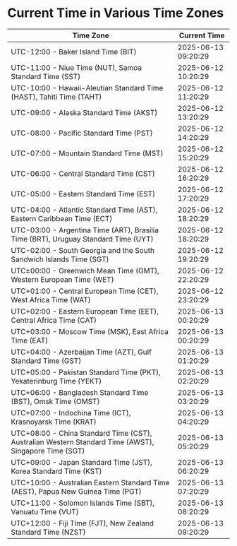 # Current Time in Various Time Zones

| Time Zone | Current Time |
|-----------|--------------|
| UTC-12:00 - Baker Island Time (BIT) | 2025-06-13 09:20:29 |
| UTC-11:00 - Niue Time (NUT), Samoa Standard Time (SST) | 2025-06-12 10:20:29 |
| UTC-10:00 - Hawaii-Aleutian Standard Time (HAST), Tahiti Time (TAHT) | 2025-06-12 11:20:29 |
| UTC-09:00 - Alaska Standard Time (AKST) | 2025-06-12 13:20:29 |
| UTC-08:00 - Pacific Standard Time (PST) | 2025-06-12 14:20:29 |
| UTC-07:00 - Mountain Standard Time (MST) | 2025-06-12 15:20:29 |
| UTC-06:00 - Central Standard Time (CST) | 2025-06-12 16:20:29 |
| UTC-05:00 - Eastern Standard Time (EST) | 2025-06-12 17:20:29 |
| UTC-04:00 - Atlantic Standard Time (AST), Eastern Caribbean Time (ECT) | 2025-06-12 18:20:29 |
| UTC-03:00 - Argentina Time (ART), Brasília Time (BRT), Uruguay Standard Time (UYT) | 2025-06-12 18:20:29 |
| UTC-02:00 - South Georgia and the South Sandwich Islands Time (SGT) | 2025-06-12 19:20:29 |
| UTC±00:00 - Greenwich Mean Time (GMT), Western European Time (WET) | 2025-06-12 22:20:29 |
| UTC+01:00 - Central European Time (CET), West Africa Time (WAT) | 2025-06-12 23:20:29 |
| UTC+02:00 - Eastern European Time (EET), Central Africa Time (CAT) | 2025-06-13 00:20:29 |
| UTC+03:00 - Moscow Time (MSK), East Africa Time (EAT) | 2025-06-13 00:20:29 |
| UTC+04:00 - Azerbaijan Time (AZT), Gulf Standard Time (GST) | 2025-06-13 01:20:29 |
| UTC+05:00 - Pakistan Standard Time (PKT), Yekaterinburg Time (YEKT) | 2025-06-13 02:20:29 |
| UTC+06:00 - Bangladesh Standard Time (BST), Omsk Time (OMST) | 2025-06-13 03:20:29 |
| UTC+07:00 - Indochina Time (ICT), Krasnoyarsk Time (KRAT) | 2025-06-13 04:20:29 |
| UTC+08:00 - China Standard Time (CST), Australian Western Standard Time (AWST), Singapore Time (SGT) | 2025-06-13 05:20:29 |
| UTC+09:00 - Japan Standard Time (JST), Korea Standard Time (KST) | 2025-06-13 06:20:29 |
| UTC+10:00 - Australian Eastern Standard Time (AEST), Papua New Guinea Time (PGT) | 2025-06-13 07:20:29 |
| UTC+11:00 - Solomon Islands Time (SBT), Vanuatu Time (VUT) | 2025-06-13 08:20:29 |
| UTC+12:00 - Fiji Time (FJT), New Zealand Standard Time (NZST) | 2025-06-13 09:20:29 |
